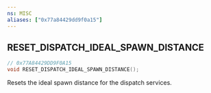 ```yaml
---
ns: MISC
aliases: ["0x77a84429dd9f0a15"]
---
```

## RESET_DISPATCH_IDEAL_SPAWN_DISTANCE

```c
// 0x77A84429DD9F0A15
void RESET_DISPATCH_IDEAL_SPAWN_DISTANCE();
```

Resets the ideal spawn distance for the dispatch services.

